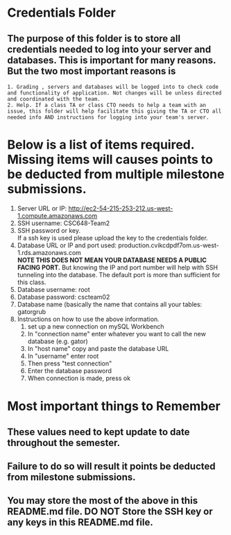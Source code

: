 # Credentials Folder

## The purpose of this folder is to store all credentials needed to log into your server and databases. This is important for many reasons. But the two most important reasons is
    1. Grading , servers and databases will be logged into to check code and functionality of application. Not changes will be unless directed and coordinated with the team.
    2. Help. If a class TA or class CTO needs to help a team with an issue, this folder will help facilitate this giving the TA or CTO all needed info AND instructions for logging into your team's server. 


# Below is a list of items required. Missing items will causes points to be deducted from multiple milestone submissions.

1. Server URL or IP: http://ec2-54-215-253-212.us-west-1.compute.amazonaws.com
2. SSH username: CSC648-Team2
3. SSH password or key.
    <br> If a ssh key is used please upload the key to the credentials folder.
4. Database URL or IP and port used: production.cvikcdpdf7om.us-west-1.rds.amazonaws.com
    <br><strong> NOTE THIS DOES NOT MEAN YOUR DATABASE NEEDS A PUBLIC FACING PORT.</strong> But knowing the IP and port number will help with SSH tunneling into the database. The default port is more than sufficient for this class.
5. Database username: root
6. Database password: cscteam02
7. Database name (basically the name that contains all your tables: gatorgrub
8. Instructions on how to use the above information.
    1. set up a new connection on mySQL Workbench
    2. In "connection name" enter whatever you want to call the new database (e.g. gator)
    3. In "host name" copy and paste the database URL
    4. In "username" enter root
    5. Then press "test connection"
    6. Enter the database password
    7. When connection is made, press ok

# Most important things to Remember
## These values need to kept update to date throughout the semester. <br>
## <strong>Failure to do so will result it points be deducted from milestone submissions.</strong><br>
## You may store the most of the above in this README.md file. DO NOT Store the SSH key or any keys in this README.md file.
